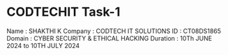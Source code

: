 # CODTECHIT Task-1
Name : SHAKTHI K
Company : CODTECH IT SOLUTIONS
ID : CT08DS1865
Domain : CYBER SECURITY & ETHICAL HACKING
Duration : 10Th JUNE 2024 to 10TH JULY 2024
